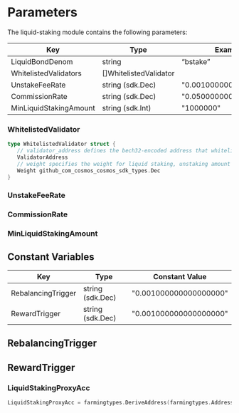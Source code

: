 <!-- order: 7 -->

# Parameters

The liquid-staking module contains the following parameters:

| Key                    | Type                   | Example                |
| ---------------------- | ---------------------- | ---------------------- |
| LiquidBondDenom        | string                 | “bstake”               |
| WhitelistedValidators  | []WhitelistedValidator |                        |
| UnstakeFeeRate         | string (sdk.Dec)       | "0.001000000000000000" |
| CommissionRate         | string (sdk.Dec)       | "0.050000000000000000" |
| MinLiquidStakingAmount | string (sdk.Int)       | "1000000"              |

### WhitelistedValidator

```go
type WhitelistedValidator struct {
   // validator_address defines the bech32-encoded address that whitelisted validator
   ValidatorAddress
   // weight specifies the weight for liquid staking, unstaking amount
   Weight github_com_cosmos_cosmos_sdk_types.Dec
}
```

### UnstakeFeeRate

### CommissionRate

### MinLiquidStakingAmount

## Constant Variables

| Key                | Type             | Constant Value         |
| ------------------ | ---------------- | ---------------------- |
| RebalancingTrigger | string (sdk.Dec) | "0.001000000000000000" |
| RewardTrigger      | string (sdk.Dec) | "0.001000000000000000" |

## RebalancingTrigger

## RewardTrigger

### LiquidStakingProxyAcc

```go
LiquidStakingProxyAcc = farmingtypes.DeriveAddress(farmingtypes.AddressType32Bytes, ModuleName, "LiquidStakingProxyAcc")
```
